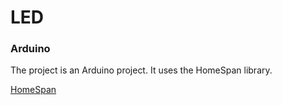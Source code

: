 # LED

### Arduino

The project is an Arduino project. It uses the HomeSpan library.

[HomeSpan](https://github.com/HomeSpan/HomeSpan)